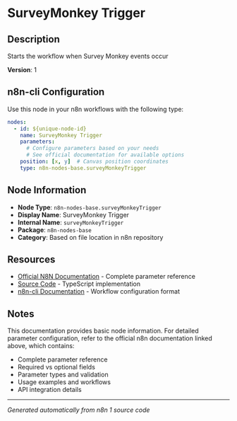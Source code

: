 # SurveyMonkey Trigger

## Description

Starts the workflow when Survey Monkey events occur

**Version**: 1

## n8n-cli Configuration

Use this node in your n8n workflows with the following type:

```yaml
nodes:
  - id: ${unique-node-id}
    name: SurveyMonkey Trigger
    parameters:
      # Configure parameters based on your needs
      # See official documentation for available options
    position: [x, y]  # Canvas position coordinates
    type: n8n-nodes-base.surveyMonkeyTrigger
```

## Node Information

- **Node Type**: `n8n-nodes-base.surveyMonkeyTrigger`
- **Display Name**: SurveyMonkey Trigger
- **Internal Name**: `surveyMonkeyTrigger`
- **Package**: `n8n-nodes-base`
- **Category**: Based on file location in n8n repository

## Resources

- [Official N8N Documentation](https://docs.n8n.io/integrations/builtin/app-nodes/n8n-nodes-base.surveymonkeytrigger/) - Complete parameter reference
- [Source Code](https://github.com/n8n-io/n8n/blob/master/packages/nodes-base/nodes/SurveyMonkey/SurveyMonkeyTrigger.node.ts) - TypeScript implementation
- [n8n-cli Documentation](https://github.com/edenreich/n8n-cli) - Workflow configuration format

## Notes

This documentation provides basic node information. For detailed parameter configuration, 
refer to the official n8n documentation linked above, which contains:

- Complete parameter reference
- Required vs optional fields
- Parameter types and validation
- Usage examples and workflows
- API integration details

---
*Generated automatically from n8n 1 source code*
